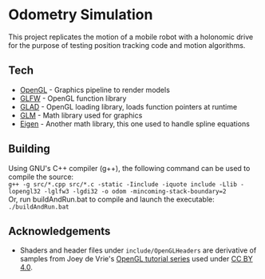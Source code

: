 # Odometry Simulation

This project replicates the motion of a mobile robot with a holonomic drive for the purpose of testing position tracking code and motion algorithms.

## Tech
- [OpenGL](https://www.opengl.org/) - Graphics pipeline to render models
- [GLFW](https://www.glfw.org/) - OpenGL function library
- [GLAD](https://github.com/Dav1dde/glad) - OpenGL loading library, loads function pointers at runtime
- [GLM](https://glm.g-truc.net/0.9.8/index.html) - Math library used for graphics
- [Eigen](http://eigen.tuxfamily.org/index.php?title=Main_Page) - Another math library, this one used to handle spline equations

## Building
Using GNU's C++ compiler (g++), the following command can be used to compile the source:  
```g++ -g src/*.cpp src/*.c -static -Iinclude -iquote include -Llib -lopengl32 -lglfw3 -lgdi32 -o odom -mincoming-stack-boundary=2```  
Or, run buildAndRun.bat to compile and launch the executable:  
```./buildAndRun.bat```

## Acknowledgements
- Shaders and header files under `include/OpenGLHeaders` are derivative of samples from Joey de Vrie's [OpenGL tutorial series](https://learnopengl.com/Introduction) used under [CC BY 4.0](https://creativecommons.org/licenses/by/4.0/).